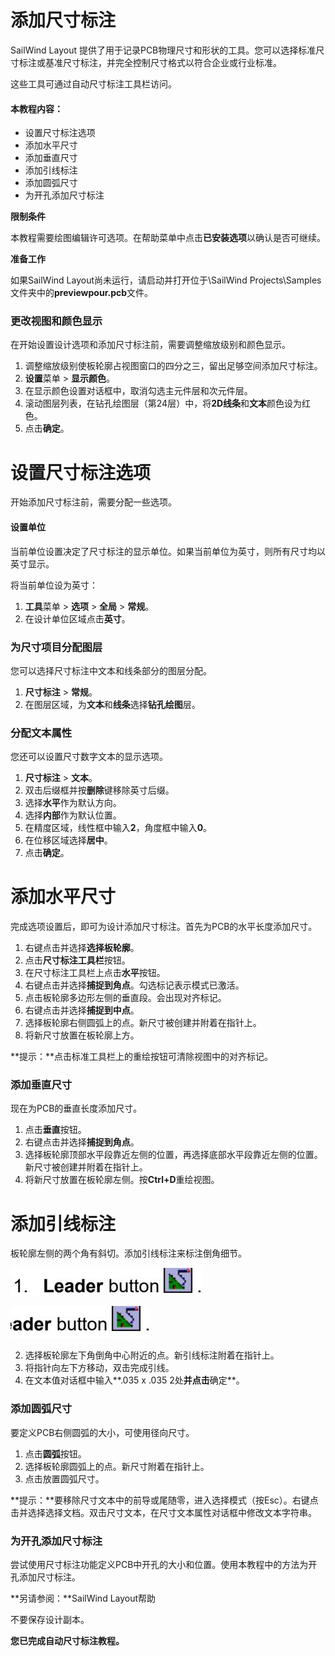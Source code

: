 # 添加尺寸标注

SailWind Layout 提供了用于记录PCB物理尺寸和形状的工具。您可以选择标准尺寸标注或基准尺寸标注，并完全控制尺寸格式以符合企业或行业标准。

这些工具可通过自动尺寸标注工具栏访问。

#### 本教程内容：

- 设置尺寸标注选项
- 添加水平尺寸
- 添加垂直尺寸
- 添加引线标注
- 添加圆弧尺寸
- 为开孔添加尺寸标注

**限制条件**

本教程需要绘图编辑许可选项。在帮助菜单中点击**已安装选项**以确认是否可继续。

**准备工作**

如果SailWind Layout尚未运行，请启动并打开位于\SailWind Projects\Samples文件夹中的**previewpour.pcb**文件。

### 更改视图和颜色显示

在开始设置设计选项和添加尺寸标注前，需要调整缩放级别和颜色显示。

1. 调整缩放级别使板轮廓占视图窗口的四分之三，留出足够空间添加尺寸标注。
2. **设置**菜单 > **显示颜色**。
3. 在显示颜色设置对话框中，取消勾选主元件层和次元件层。
4. 滚动图层列表，在钻孔绘图层（第24层）中，将**2D线条**和**文本**颜色设为红色。
5. 点击**确定**。

# 设置尺寸标注选项

开始添加尺寸标注前，需要分配一些选项。

#### 设置单位

当前单位设置决定了尺寸标注的显示单位。如果当前单位为英寸，则所有尺寸均以英寸显示。

将当前单位设为英寸：

1. **工具**菜单 > **选项** > **全局** > **常规**。
2. 在设计单位区域点击**英寸**。

### 为尺寸项目分配图层

您可以选择尺寸标注中文本和线条部分的图层分配。

1. **尺寸标注** > **常规**。
2. 在图层区域，为**文本**和**线条**选择**钻孔绘图**层。

### 分配文本属性

您还可以设置尺寸数字文本的显示选项。

1. **尺寸标注** > **文本**。
2. 双击后缀框并按**删除**键移除英寸后缀。
4. 选择**水平**作为默认方向。
5. 选择**内部**作为默认位置。
6. 在精度区域，线性框中输入**2**，角度框中输入**0**。
7. 在位移区域选择**居中**。
8. 点击**确定**。

# 添加水平尺寸

完成选项设置后，即可为设计添加尺寸标注。首先为PCB的水平长度添加尺寸。

1. 右键点击并选择**选择板轮廓**。
2. 点击**尺寸标注工具栏**按钮。
3. 在尺寸标注工具栏上点击**水平**按钮。
4. 右键点击并选择**捕捉到角点**。勾选标记表示模式已激活。
5. 点击板轮廓多边形左侧的垂直段。会出现对齐标记。
6. 右键点击并选择**捕捉到中点**。
7. 选择板轮廓右侧圆弧上的点。新尺寸被创建并附着在指针上。
8. 将新尺寸放置在板轮廓上方。

**提示：**点击标准工具栏上的重绘按钮可清除视图中的对齐标记。

### 添加垂直尺寸

现在为PCB的垂直长度添加尺寸。

1. 点击**垂直**按钮。
2. 右键点击并选择**捕捉到角点**。
3. 选择板轮廓顶部水平段靠近左侧的位置，再选择底部水平段靠近左侧的位置。新尺寸被创建并附着在指针上。
4. 将新尺寸放置在板轮廓左侧。按**Ctrl+D**重绘视图。

# 添加引线标注

板轮廓左侧的两个角有斜切。添加引线标注来标注倒角细节。

![](/layout/tutorial/12/_page_2_Figure_11.jpeg)

![](/layout/tutorial/12/_page_2_Picture_12.jpeg)

2. 选择板轮廓左下角倒角中心附近的点。新引线标注附着在指针上。
3. 将指针向左下方移动，双击完成引线。
4. 在文本值对话框中输入**.035 x .035 2处**并点击**确定**。

### 添加圆弧尺寸

要定义PCB右侧圆弧的大小，可使用径向尺寸。

1. 点击**圆弧**按钮。
2. 选择板轮廓圆弧上的点。新尺寸附着在指针上。
3. 点击放置圆弧尺寸。

**提示：**要移除尺寸文本中的前导或尾随零，进入选择模式（按Esc）。右键点击并选择选择文档。双击尺寸文本，在尺寸文本属性对话框中修改文本字符串。

### 为开孔添加尺寸标注

尝试使用尺寸标注功能定义PCB中开孔的大小和位置。使用本教程中的方法为开孔添加尺寸标注。

**另请参阅：**SailWind Layout帮助

不要保存设计副本。

**您已完成自动尺寸标注教程。**
